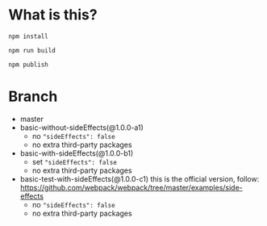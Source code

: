 # What is this?

```
npm install
```

```
npm run build
```

```
npm publish
```

# Branch
- master
- basic-without-sideEffects(@1.0.0-a1)
  - no `"sideEffects": false`
  - no extra third-party packages
- basic-with-sideEffects(@1.0.0-b1)
  - set `"sideEffects": false`
  - no extra third-party packages
- basic-test-with-sideEffects(@1.0.0-c1) this is the official version, follow: https://github.com/webpack/webpack/tree/master/examples/side-effects
  - no `"sideEffects": false`
  - no extra third-party packages


